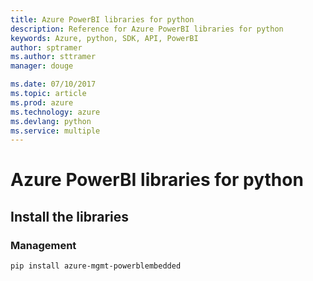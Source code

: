 ```yaml
---
title: Azure PowerBI libraries for python
description: Reference for Azure PowerBI libraries for python
keywords: Azure, python, SDK, API, PowerBI
author: sptramer
ms.author: sttramer
manager: douge

ms.date: 07/10/2017
ms.topic: article
ms.prod: azure
ms.technology: azure
ms.devlang: python
ms.service: multiple
---
```


# Azure PowerBI libraries for python

## Install the libraries


### Management

```bash
pip install azure-mgmt-powerblembedded
```
